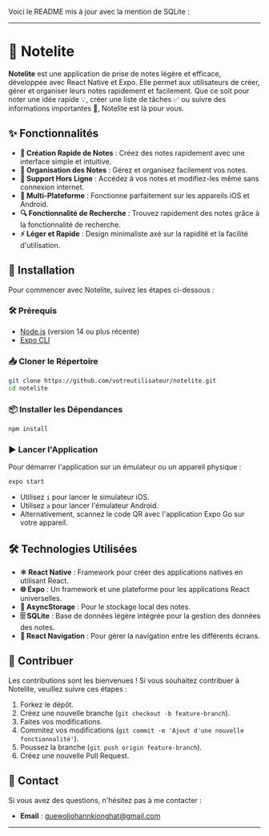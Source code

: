 Voici le README mis à jour avec la mention de SQLite :

---

# 📒 Notelite

**Notelite** est une application de prise de notes légère et efficace, développée avec React Native et Expo. Elle permet aux utilisateurs de créer, gérer et organiser leurs notes rapidement et facilement. Que ce soit pour noter une idée rapide 💡, créer une liste de tâches ✅ ou suivre des informations importantes 📝, Notelite est là pour vous.

## ✨ Fonctionnalités

- **📝 Création Rapide de Notes** : Créez des notes rapidement avec une interface simple et intuitive.
- **📂 Organisation des Notes** : Gérez et organisez facilement vos notes.
- **📴 Support Hors Ligne** : Accédez à vos notes et modifiez-les même sans connexion internet.
- **📱 Multi-Plateforme** : Fonctionne parfaitement sur les appareils iOS et Android.
- **🔍 Fonctionnalité de Recherche** : Trouvez rapidement des notes grâce à la fonctionnalité de recherche.
- **⚡ Léger et Rapide** : Design minimaliste axé sur la rapidité et la facilité d'utilisation.

## 🚀 Installation

Pour commencer avec Notelite, suivez les étapes ci-dessous :

### 🛠️ Prérequis

- [Node.js](https://nodejs.org/) (version 14 ou plus récente)
- [Expo CLI](https://docs.expo.dev/get-started/installation/)

### 📥 Cloner le Répertoire

```bash
git clone https://github.com/votreutilisateur/notelite.git
cd notelite
```

### 📦 Installer les Dépendances

```bash
npm install
```

### ▶️ Lancer l'Application

Pour démarrer l'application sur un émulateur ou un appareil physique :

```bash
expo start
```

- Utilisez `i` pour lancer le simulateur iOS.
- Utilisez `a` pour lancer l'émulateur Android.
- Alternativement, scannez le code QR avec l'application Expo Go sur votre appareil.

## 🛠️ Technologies Utilisées

- **⚛️ React Native** : Framework pour créer des applications natives en utilisant React.
- **🌐 Expo** : Un framework et une plateforme pour les applications React universelles.
- **💾 AsyncStorage** : Pour le stockage local des notes.
- **🗄️ SQLite** : Base de données légère intégrée pour la gestion des données des notes.
- **🧭 React Navigation** : Pour gérer la navigation entre les différents écrans.

## 🤝 Contribuer

Les contributions sont les bienvenues ! Si vous souhaitez contribuer à Notelite, veuillez suivre ces étapes :

1. Forkez le dépôt.
2. Créez une nouvelle branche (`git checkout -b feature-branch`).
3. Faites vos modifications.
4. Commitez vos modifications (`git commit -m 'Ajout d'une nouvelle fonctionnalité'`).
5. Poussez la branche (`git push origin feature-branch`).
6. Créez une nouvelle Pull Request.

## 📧 Contact

Si vous avez des questions, n'hésitez pas à me contacter :

- **Email** : guewoljohannkionghat@gmail.com
---
